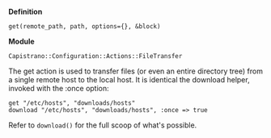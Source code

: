 **Definition**

    get(remote_path, path, options={}, &block) 

**Module**

    Capistrano::Configuration::Actions::FileTransfer 

The get action is used to transfer files (or even an entire directory tree) from a single remote host to the local host. It is identical the download helper, invoked with the :once option:

    get "/etc/hosts", "downloads/hosts"
    download "/etc/hosts", "downloads/hosts", :once => true

Refer to `download()` for the full scoop of what's possible. 